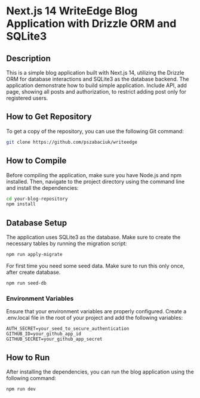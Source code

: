 # Next.js 14 WriteEdge Blog Application with Drizzle ORM and SQLite3

## Description

This is a simple blog application built with Next.js 14, utilizing the Drizzle ORM for database interactions and SQLite3 as the database backend. The application demonstrate how to build simple application. Include API, add page, showing all posts and authorization, to restrict adding post only for registered users.

## How to Get Repository

To get a copy of the repository, you can use the following Git command:

```bash
git clone https://github.com/pszabaciuk/writeedge
```

## How to Compile

Before compiling the application, make sure you have Node.js and npm installed. Then, navigate to the project directory using the command line and install the dependencies:

```bash
cd your-blog-repository
npm install
```

## Database Setup

The application uses SQLite3 as the database. Make sure to create the necessary tables by running the migration script:

```bash
npm run apply-migrate
```

For first time you need some seed data. Make sure to run this only once, after create database.

```bash
npm run seed-db
```

### Environment Variables

Ensure that your environment variables are properly configured. Create a .env.local file in the root of your project and add the following variables:

```
AUTH_SECRET=your_seed_to_secure_authentication
GITHUB_ID=your_github_app_id
GITHUB_SECRET=your_github_app_secret
```

## How to Run

After installing the dependencies, you can run the blog application using the following command:

```bash
npm run dev
```
